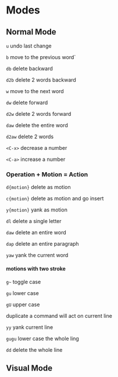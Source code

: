 # Modes

## Normal Mode

`u` undo last change

`b` move to the previous word`

`db` delete backward

`d2b` delete 2 words backward

`w` move to the next word

`dw` delete forward

`d2w` delete 2 words forward

`daw` delete the entire word

`d2aw` delete 2 words

`<C-x>` decrease a number

`<C-a>` increase a number

### Operation + Motion = Action

`d{motion}` delete as motion

`c{motion}` delete as motion and go insert

`y{motion}` yank as motion

`dl` delete a single letter

`daw` delete an entire word

`dap` delete an entire paragraph

`yaw` yank the current word

#### motions with two stroke

`g~` toggle case

`gu` lower case

`gU` upper case

duplicate a command will act on current line

`yy` yank current line

`gugu` lower case the whole ling

`dd` delete the whole line


## Visual Mode

